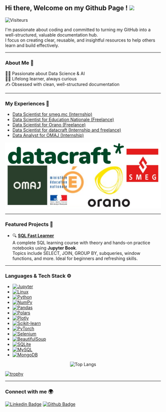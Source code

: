 ## Hi there, Welcome on my Github Page ! <img src="https://media.giphy.com/media/hvRJCLFzcasrR4ia7z/giphy.gif" width="25">
![Visiteurs](https://visitor-badge.laobi.icu/badge?page_id=Mastocodeur.Mastocodeur)

I'm passionate about coding and committed to turning my GitHub into a well-structured, valuable documentation hub.  
I focus on creating clear, reusable, and insightful resources to help others learn and build effectively.

___

### About Me 🚀
👨‍💻 Passionate about Data Science & AI  
🧑‍🎓 Lifelong learner, always curious  
✍️ Obsessed with clean, well-structured documentation  

___

### My Experiences 🙌
- [Data Scientist for smeg.mc (Internship)](https://www.smeg.mc/) 
- [Data Scientist for Education Nationale (Freelance)](https://www.education.gouv.fr/)
- [Data Scientist for Orano (Freelance)](https://www.orano.group/fr) 
- [Data Scientist for datacraft (Internship and freelance)](https://datacraft.paris/) 
- [Data Analyst for OMAJ (Internship)](https://omaj.fr/)

<div align="center">
  <img src="logos_entreprises.png" alt="Logos entreprises" />
</div>

___

### Featured Projects 📌

- 🔍 [**SQL Fast Learner**](https://github.com/Mastocodeur/sql-fast-learner)  
  A complete SQL learning course with theory and hands-on practice notebooks using **Jupyter Book**.  
  Topics include SELECT, JOIN, GROUP BY, subqueries, window functions, and more. Ideal for beginners and refreshing skills.
___

### Languages & Tech Stack ⚙️ 

- [![Jupyter](https://img.shields.io/badge/-Jupyter-F37626?style=flat&logo=jupyter&logoColor=white)](https://jupyter.org)
- [![Linux](https://img.shields.io/badge/-Linux-FCC624?style=flat&logo=linux&logoColor=black)](https://www.kernel.org)
- [![Python](https://img.shields.io/badge/-Python-3776AB?style=flat&logo=python&logoColor=white)](https://www.python.org)
- [![NumPy](https://img.shields.io/badge/-NumPy-013243?style=flat&logo=numpy&logoColor=white)](https://numpy.org)
- [![Pandas](https://img.shields.io/badge/-Pandas-150458?style=flat&logo=pandas&logoColor=white)](https://pandas.pydata.org)
- [![Polars](https://img.shields.io/badge/-Polars-CD792C?style=flat&logo=polars&logoColor=white)](https://www.pola.rs)
- [![Plotly](https://img.shields.io/badge/-Plotly-3F4F75?style=flat&logo=plotly&logoColor=white)](https://plotly.com)
- [![Scikit-learn](https://img.shields.io/badge/-Scikit--learn-F7931E?style=flat&logo=scikitlearn&logoColor=white)](https://scikit-learn.org)
- [![PyTorch](https://img.shields.io/badge/-PyTorch-EE4C2C?style=flat&logo=pytorch&logoColor=white)](https://pytorch.org)
- [![Selenium](https://img.shields.io/badge/-Selenium-43B02A?style=flat&logo=selenium&logoColor=white)](https://www.selenium.dev)
- [![BeautifulSoup](https://img.shields.io/badge/-BeautifulSoup-8B0000?style=flat&logo=python&logoColor=white)](https://www.crummy.com/software/BeautifulSoup)
- [![SQLite](https://img.shields.io/badge/-SQLite-003B57?style=flat&logo=sqlite&logoColor=white)](https://www.sqlite.org)
- [![MySQL](https://img.shields.io/badge/-MySQL-4479A1?style=flat&logo=mysql&logoColor=white)](https://www.mysql.com)
- [![MongoDB](https://img.shields.io/badge/-MongoDB-47A248?style=flat&logo=mongodb&logoColor=white)](https://www.mongodb.com)



<div align="center">
  <img src="https://github-readme-stats.vercel.app/api/top-langs/?username=Mastocodeur&layout=compact" alt="Top Langs" />
</div>


[![trophy](https://github-profile-trophy.vercel.app/?username=Mastocodeur&theme=onedark)](https://github.com/ryo-ma/github-profile-trophy)

___

### Connect with me 🌍 
[![Linkedin Badge](https://img.shields.io/badge/-LinkedIn-0072b1?style=flat&logo=linkedin&logoColor=white)](https://www.linkedin.com/in/rgasmi/?locale=en_US)
[![Github Badge](https://img.shields.io/badge/-GitHub-grey?style=flat&logo=github&logoColor=white)](https://github.com/Mastocodeur)








